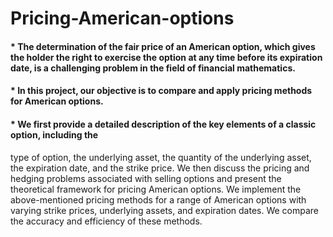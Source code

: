 # Pricing-American-options
#### * The determination of the fair price of an American option, which gives the holder the right to exercise the option at any time before its expiration date, is a challenging problem in the field of financial mathematics. 
#### * In this project, our objective is to compare and apply pricing methods for American options.
#### * We first provide a detailed description of the key elements of a classic option, including the
type of option, the underlying asset, the quantity of the underlying asset, the expiration date,
and the strike price.
We then discuss the pricing and hedging problems associated with selling
options and present the theoretical framework for pricing American options.
We implement the above-mentioned pricing methods for a range of American options with
varying strike prices, underlying assets, and expiration dates. We compare the accuracy and
efficiency of these methods.
